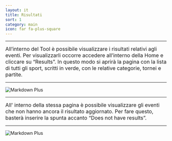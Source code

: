 ```yaml
---
layout: it
title: Risultati
sort: 1
category: main
icon: far fa-plus-square
---
```

<p class="message">
   
</p>

---

<font size="3">All’interno del Tool è possibile visualizzare i risultati relativi agli eventi. Per visualizzarli occorre accedere all’interno della Home e cliccare su “Results”. In questo modo si aprirà la pagina con la lista di tutti gli sport, scritti in verde, con le relative categorie, tornei e partite.</font> 

---
![Markdown Plus]({{site.baseurl}}/public/images/risultati/Oam-tool-results.png)

---

<font size="3">All' interno della stessa pagina è possibile visualizzare gli eventi che non hanno ancora il risultato aggiornato. Per fare questo, basterà inserire la spunta accanto “Does not have results”. </font> 

---

![Markdown Plus]({{site.baseurl}}/public/images/risultati/Oam-tool-not-results.png)